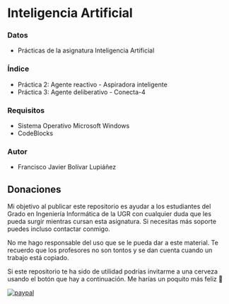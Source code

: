 # Inteligencia Artificial

### Datos

* Prácticas de la asignatura Inteligencia Artificial

### Índice

* Práctica 2: Agente reactivo - Aspiradora inteligente
* Práctica 3: Agente deliberativo - Conecta-4

### Requisitos

* Sistema Operativo Microsoft Windows
* CodeBlocks

### Autor

* Francisco Javier Bolívar Lupiáñez

## Donaciones

Mi objetivo al publicar este repositorio es ayudar a los estudiantes del Grado en Ingeniería Informática de la UGR con cualquier duda que les pueda surgir mientras cursan esta asignatura. Si necesitas más soporte puedes incluso contactar conmigo.

No me hago responsable del uso que se le pueda dar a este material. Te recuerdo que los profesores no son tontos y se dan cuenta cuando un trabajo está copiado.

Si este repositorio te ha sido de utilidad podrías invitarme a una cerveza usando el botón que hay a continuación. Me harías un poquito más feliz 🙂

[![paypal](https://www.paypalobjects.com/en_US/ES/i/btn/btn_donateCC_LG.gif)](https://www.paypal.com/cgi-bin/webscr?cmd=_s-xclick&hosted_button_id=G9VHQ4RYZJTJ4)
